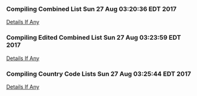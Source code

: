 ### Compiling Combined List Sun 27 Aug 03:20:36 EDT 2017
[Details If Any](https://github.com/deathbybandaid/piholeparser/blob/master/RecentRunLogs/listgenscripts/60-Compiling-Combined-List.md)

### Compiling Edited Combined List Sun 27 Aug 03:23:59 EDT 2017
[Details If Any](https://github.com/deathbybandaid/piholeparser/blob/master/RecentRunLogs/listgenscripts/70-Compiling-Edited-Combined-List.md)

### Compiling Country Code Lists Sun 27 Aug 03:25:44 EDT 2017
[Details If Any](https://github.com/deathbybandaid/piholeparser/blob/master/RecentRunLogs/listgenscripts/75-Compiling-Country-Code-Lists.md)


